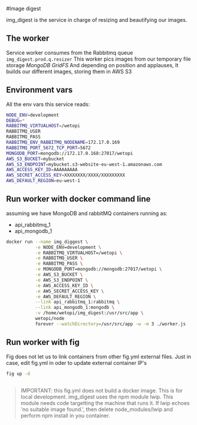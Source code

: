 #Image digest

img_digest is the service in charge of resizing and beautifying our images.

## The worker

Service worker consumes from the Rabbitmq queue `img_digest.prod.q.resizer`
This worker pics images from our temporary file storage *MongoDB GridFS*
And depending on position and applauses, It builds our different images, storing them in AWS S3

## Environment vars

All the env vars this service reads:

```sh
NODE_ENV=development
DEBUG=*
RABBITMQ_VIRTUALHOST=/wetopi
RABBITMQ_USER
RABBITMQ_PASS
RABBITMQ_ENV_RABBITMQ_NODENAME=172.17.0.169
RABBITMQ_PORT_5672_TCP_PORT=5672
MONGODB_PORT=mongodb://172.17.0.168:27017/wetopi
AWS_S3_BUCKET=mybucket
AWS_S3_ENDPOINT=mybucket.s3-website-eu-west-1.amazonaws.com
AWS_ACCESS_KEY_ID=AAAAAAAAA
AWS_SECRET_ACCESS_KEY=XXXXXXXX/XXXX/XXXXXXXXX
AWS_DEFAULT_REGION=eu-west-1
```
## Run worker with docker command line

assuming we have MongoDB and rabbitMQ containers running as:
- api_rabbitmq_1
- api_mongodb_1

```sh
docker run --name img_diggest \
           -e NODE_ENV=development \
           -e RABBITMQ_VIRTUALHOST=/wetopi \
           -e RABBITMQ_USER \
           -e RABBITMQ_PASS \
           -e MONGODB_PORT=mongodb://mongodb:27017/wetopi \
           -e AWS_S3_BUCKET \
           -e AWS_S3_ENDPOINT \
           -e AWS_ACCESS_KEY_ID \
           -e AWS_SECRET_ACCESS_KEY \
           -e AWS_DEFAULT_REGION \
           --link api_rabbitmq_1:rabbitmq \
           --link api_mongodb_1:mongodb \
           -v /home/wetopi/img_digest:/usr/src/app \
           wetopi/node
           forever --watchDirectory=/usr/src/app -w -m 3 ./worker.js
```


## Run worker with fig

Fig does not let us to link containers from other fig.yml external files. 
Just in case, edit fig.yml in oder to update external container IP's

```bash
fig up -d
```

## 

> IMPORTANT: this fig.yml does not build a docker image. This is for local development.
> img_digest uses the npm module lwip. This module needs code targetting the machine that runs it. If lwip echoes 'no suitable image found.', then delete node_modules/lwip and perform npm install in you container.
